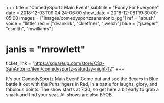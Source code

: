 +++
title = "ComedySportz Main Event"
subtitile = "Funny For Everyone"
date = 2018-12-03T09:04:24-06:00
show_date = 2018-12-08T19:30:00-05:00
images = ["images/comedysportzsanantonio.jpg"]
ref = "abush"
voice = "llittle"
red = ["dvankirk", "ckleffner", "jwelch"]
blue = ["jsaeger", "csmith", "mwilliams"]
# janis = "mrowlett"


ticket_link = "https://squareup.com/store/CSz-SanAntonio/item/comedysportz-saturday-night-12"
+++

It's our ComedySportz Main Event! Come out and see the Bexars in Blue battle it out with the Punslingers in Red, in a battle for laughs, glory, and fabulous points. The show starts at 7:30, so get here a bit early to grab a snack and find your seat. All shows are also BYOB.
